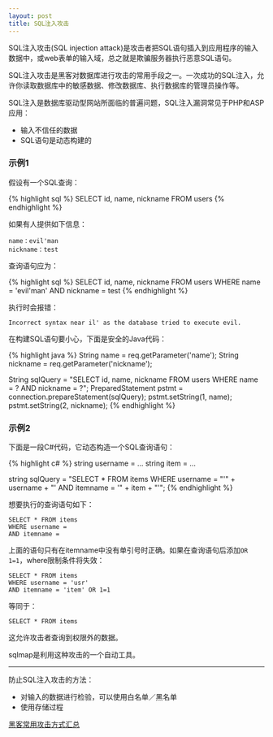 ```yaml
---
layout: post
title: SQL注入攻击
---
```


SQL注入攻击(SQL injection attack)是攻击者把SQL语句插入到应用程序的输入数据中，或web表单的输入域，总之就是欺骗服务器执行恶意SQL语句。

SQL注入攻击是黑客对数据库进行攻击的常用手段之一。一次成功的SQL注入，允许你读取数据库中的敏感数据、修改数据库、执行数据库的管理员操作等。

SQL注入是数据库驱动型网站所面临的普遍问题，SQL注入漏洞常见于PHP和ASP应用：

* 输入不信任的数据
* SQL语句是动态构建的

### 示例1

假设有一个SQL查询：

{% highlight sql %}
SELECT id, name, nickname FROM users
{% endhighlight %}

如果有人提供如下信息：

```
name：evil'man
nickname：test
```

查询语句应为：

{% highlight sql %}
SELECT id, name, nickname FROM users WHERE name = 'evil'man' AND nickname = test
{% endhighlight %}

执行时会报错：

```
Incorrect syntax near il' as the database tried to execute evil.
```

在构建SQL语句要小心，下面是安全的Java代码：

{% highlight java %}
String name = req.getParameter('name');
String nickname = req.getParameter('nickname');

String sqlQuery = "SELECT id, name, nickname FROM users WHERE name = ? AND nickname = ?";
PreparedStatement pstmt = connection.prepareStatement(sqlQuery);
pstmt.setString(1, name);
pstmt.setString(2, nickname);
{% endhighlight %}

### 示例2

下面是一段C#代码，它动态构造一个SQL查询语句：

{% highlight c# %}
string username = ...
string item = ...

string sqlQuery = "SELECT * FROM items WHERE username = "'" + username + "' AND itemname = '" + item + "'";
{% endhighlight %}

想要执行的查询语句如下：

```
SELECT * FROM items
WHERE username = 
AND itemname = 
```

上面的语句只有在itemname中没有单引号时正确。如果在查询语句后添加`OR 1=1`，where限制条件将失效：

```
SELECT * FROM items
WHERE username = 'usr'
AND itemname = 'item' OR 1=1
```

等同于：

```
SELECT * FROM items
```

这允许攻击者查询到权限外的数据。

sqlmap是利用这种攻击的一个自动工具。

****

防止SQL注入攻击的方法：

* 对输入的数据进行检验，可以使用白名单／黑名单
* 使用存储过程

[黑客常用攻击方式汇总](http://topspeedsnail.com/hacker-attack-method/)